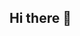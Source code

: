 ## Hi there 👋

<!--
**HojiakbarSultonov/HojiakbarSultonov** is a ✨ _special_ ✨ repository because its `README.md` (this file) appears on your GitHub profile.

Here are some ideas to get you started:

-  HTML
- 🌱 I’m currently learning ...
- 👯 I’m looking to collaborate on ...
- 🤔 I’m looking for help with ...
- 💬 Ask me about ...
- 📫 How to reach me: ...
- 😄 Pronouns: ...
- ⚡ Fun fact: ...
-->
